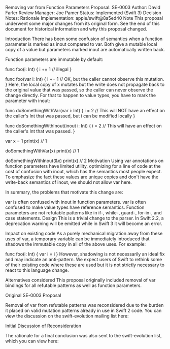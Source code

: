Removing var from Function Parameters
Proposal: SE-0003
Author: David Farler
Review Manager: Joe Pamer
Status: Implemented (Swift 3)
Decision Notes: Rationale
Implementation: apple/swift@8a5ed40
Note
This proposal underwent some major changes from its original form. See the end of this document for historical information and why this proposal changed.

Introduction
There has been some confusion of semantics when a function parameter is marked as inout compared to var. Both give a mutable local copy of a value but parameters marked inout are automatically written back.

Function parameters are immutable by default:

func foo(i: Int) {
  i += 1 // illegal
}

func foo(var i: Int) {
  i += 1 // OK, but the caller cannot observe this mutation.
}
Here, the local copy of x mutates but the write does not propagate back to the original value that was passed, so the caller can never observe the change directly. For that to happen to value types, you have to mark the parameter with inout:

func doSomethingWithVar(var i: Int) {
  i = 2 // This will NOT have an effect on the caller's Int that was passed, but i can be modified locally
}

func doSomethingWithInout(inout i: Int) {
  i = 2 // This will have an effect on the caller's Int that was passed.
}

var x = 1
print(x) // 1

doSomethingWithVar(x)
print(x) // 1

doSomethingWithInout(&x)
print(x) // 2
Motivation
Using var annotations on function parameters have limited utility, optimizing for a line of code at the cost of confusion with inout, which has the semantics most people expect. To emphasize the fact these values are unique copies and don't have the write-back semantics of inout, we should not allow var here.

In summary, the problems that motivate this change are:

var is often confused with inout in function parameters.
var is often confused to make value types have reference semantics.
Function parameters are not refutable patterns like in if-, while-, guard-, for-in-, and case statements.
Design
This is a trivial change to the parser. In Swift 2.2, a deprecation warning will be emitted while in Swift 3 it will become an error.

Impact on existing code
As a purely mechanical migration away from these uses of var, a temporary variable can be immediately introduced that shadows the immutable copy in all of the above uses. For example:

func foo(i: Int) {
  var i = i
}
However, shadowing is not necessarily an ideal fix and may indicate an anti-pattern. We expect users of Swift to rethink some of their existing code where these are used but it is not strictly necessary to react to this language change.

Alternatives considered
This proposal originally included removal of var bindings for all refutable patterns as well as function parameters.

Original SE-0003 Proposal

Removal of var from refutable patterns was reconsidered due to the burden it placed on valid mutation patterns already in use in Swift 2 code. You can view the discussion on the swift-evolution mailing list here:

Initial Discussion of Reconsideration

The rationale for a final conclusion was also sent to the swift-evolution list, which you can view here:
